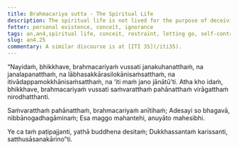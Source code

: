 ```yaml
---
title: Brahmacariya sutta - The Spiritual Life
description: The spiritual life is not lived for the purpose of deceiving people, nor for the purpose of winning favor with people, nor for the sake of acquisitions, respect and popularity, nor for the thought 'Let people know me.'
fetter: personal existence, conceit, ignorance
tags: an,an4,spiritual life, conceit, restraint, letting go, self-control, precepts, sense-restraint, Nibbāna, iti, iti28-49
slug: an4.25
commentary: A similar discourse is at [ITI 35](/iti35).
---
```


“Nayidaṁ, bhikkhave, brahmacariyaṁ vussati janakuhanatthaṁ, na janalapanatthaṁ, na lābhasakkārasilokānisaṁsatthaṁ, na itivādappamokkhānisaṁsatthaṁ, na ‘iti maṁ jano jānātū’ti. Atha kho idaṁ, bhikkhave, brahmacariyaṁ vussati saṁvaratthaṁ pahānatthaṁ virāgatthaṁ nirodhatthanti.

Saṁvaratthaṁ pahānatthaṁ,
brahmacariyaṁ anītihaṁ;
Adesayi so bhagavā,
nibbānogadhagāminaṁ;
Esa maggo mahantehi,
anuyāto mahesibhi.

Ye ca taṁ paṭipajjanti,
yathā buddhena desitaṁ;
Dukkhassantaṁ karissanti,
satthusāsanakārino”ti.
